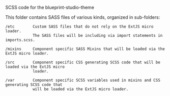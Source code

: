 SCSS code for the blueprint-studio-theme

This folder contains SASS files of various kinds, organized in sub-folders:

    /etc        Custom SASS files that do not rely on the ExtJS micro loader.
                The SASS files will be including via import statements in imports.scss.
    
    /mixins     Component specific SASS Mixins that will be loaded via the ExtJS micro loader.
    
    /src        Component specific CSS generating SCSS code that will be loaded via the ExtJS micro
                loader.
    
    /var        Component specific SCSS variables used in mixins and CSS generating SCSS code that
                will be loaded via the ExtJS micro loader.
